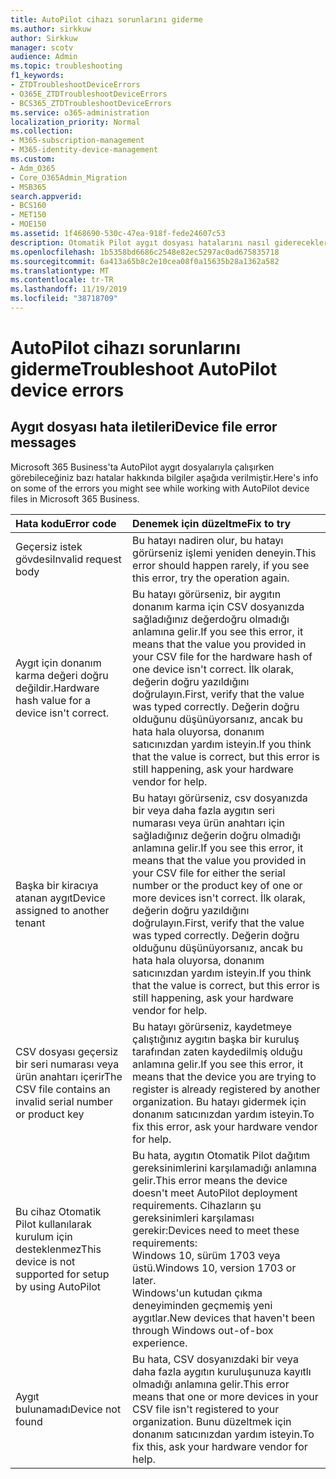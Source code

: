```yaml
---
title: AutoPilot cihazı sorunlarını giderme
ms.author: sirkkuw
author: Sirkkuw
manager: scotv
audience: Admin
ms.topic: troubleshooting
f1_keywords:
- ZTDTroubleshootDeviceErrors
- O365E_ZTDTroubleshootDeviceErrors
- BCS365_ZTDTroubleshootDeviceErrors
ms.service: o365-administration
localization_priority: Normal
ms.collection:
- M365-subscription-management
- M365-identity-device-management
ms.custom:
- Adm_O365
- Core_O365Admin_Migration
- MSB365
search.appverid:
- BCS160
- MET150
- MOE150
ms.assetid: 1f468690-530c-47ea-918f-fede24607c53
description: Otomatik Pilot aygıt dosyası hatalarını nasıl gidereceklerini öğrenin.
ms.openlocfilehash: 1b5358bd6686c2548e82ec5297ac0ad675835718
ms.sourcegitcommit: 6a413a65b8c2e10cea08f0a15635b28a1362a582
ms.translationtype: MT
ms.contentlocale: tr-TR
ms.lasthandoff: 11/19/2019
ms.locfileid: "38718709"
---
```

# <a name="troubleshoot-autopilot-device-errors"></a><span data-ttu-id="4d3a5-103">AutoPilot cihazı sorunlarını giderme</span><span class="sxs-lookup"><span data-stu-id="4d3a5-103">Troubleshoot AutoPilot device errors</span></span>

## <a name="device-file-error-messages"></a><span data-ttu-id="4d3a5-104">Aygıt dosyası hata iletileri</span><span class="sxs-lookup"><span data-stu-id="4d3a5-104">Device file error messages</span></span>

<span data-ttu-id="4d3a5-105">Microsoft 365 Business'ta AutoPilot aygıt dosyalarıyla çalışırken görebileceğiniz bazı hatalar hakkında bilgiler aşağıda verilmiştir.</span><span class="sxs-lookup"><span data-stu-id="4d3a5-105">Here's info on some of the errors you might see while working with AutoPilot device files in Microsoft 365 Business.</span></span> 
  
|<span data-ttu-id="4d3a5-106">**Hata kodu**</span><span class="sxs-lookup"><span data-stu-id="4d3a5-106">**Error code**</span></span>|<span data-ttu-id="4d3a5-107">**Denemek için düzeltme**</span><span class="sxs-lookup"><span data-stu-id="4d3a5-107">**Fix to try**</span></span>|
|:-----|:-----|
|<span data-ttu-id="4d3a5-108">Geçersiz istek gövdesi</span><span class="sxs-lookup"><span data-stu-id="4d3a5-108">Invalid request body</span></span>  <br/> |<span data-ttu-id="4d3a5-109">Bu hatayı nadiren olur, bu hatayı görürseniz işlemi yeniden deneyin.</span><span class="sxs-lookup"><span data-stu-id="4d3a5-109">This error should happen rarely, if you see this error, try the operation again.</span></span>  <br/> |
|<span data-ttu-id="4d3a5-110">Aygıt için donanım karma değeri doğru değildir.</span><span class="sxs-lookup"><span data-stu-id="4d3a5-110">Hardware hash value for a device isn't correct.</span></span>  <br/> |<span data-ttu-id="4d3a5-111">Bu hatayı görürseniz, bir aygıtın donanım karma için CSV dosyanızda sağladığınız değerdoğru olmadığı anlamına gelir.</span><span class="sxs-lookup"><span data-stu-id="4d3a5-111">If you see this error, it means that the value you provided in your CSV file for the hardware hash of one device isn't correct.</span></span> <span data-ttu-id="4d3a5-112">İlk olarak, değerin doğru yazıldığını doğrulayın.</span><span class="sxs-lookup"><span data-stu-id="4d3a5-112">First, verify that the value was typed correctly.</span></span> <span data-ttu-id="4d3a5-113">Değerin doğru olduğunu düşünüyorsanız, ancak bu hata hala oluyorsa, donanım satıcınızdan yardım isteyin.</span><span class="sxs-lookup"><span data-stu-id="4d3a5-113">If you think that the value is correct, but this error is still happening, ask your hardware vendor for help.</span></span>  <br/> |
|<span data-ttu-id="4d3a5-114">Başka bir kiracıya atanan aygıt</span><span class="sxs-lookup"><span data-stu-id="4d3a5-114">Device assigned to another tenant</span></span>  <br/> |<span data-ttu-id="4d3a5-115">Bu hatayı görürseniz, csv dosyanızda bir veya daha fazla aygıtın seri numarası veya ürün anahtarı için sağladığınız değerin doğru olmadığı anlamına gelir.</span><span class="sxs-lookup"><span data-stu-id="4d3a5-115">If you see this error, it means that the value you provided in your CSV file for either the serial number or the product key of one or more devices isn't correct.</span></span> <span data-ttu-id="4d3a5-116">İlk olarak, değerin doğru yazıldığını doğrulayın.</span><span class="sxs-lookup"><span data-stu-id="4d3a5-116">First, verify that the value was typed correctly.</span></span> <span data-ttu-id="4d3a5-117">Değerin doğru olduğunu düşünüyorsanız, ancak bu hata hala oluyorsa, donanım satıcınızdan yardım isteyin.</span><span class="sxs-lookup"><span data-stu-id="4d3a5-117">If you think that the value is correct, but this error is still happening, ask your hardware vendor for help.</span></span>  <br/> |
|<span data-ttu-id="4d3a5-118">CSV dosyası geçersiz bir seri numarası veya ürün anahtarı içerir</span><span class="sxs-lookup"><span data-stu-id="4d3a5-118">The CSV file contains an invalid serial number or product key</span></span>  <br/> |<span data-ttu-id="4d3a5-119">Bu hatayı görürseniz, kaydetmeye çalıştığınız aygıtın başka bir kuruluş tarafından zaten kaydedilmiş olduğu anlamına gelir.</span><span class="sxs-lookup"><span data-stu-id="4d3a5-119">If you see this error, it means that the device you are trying to register is already registered by another organization.</span></span> <span data-ttu-id="4d3a5-120">Bu hatayı gidermek için donanım satıcınızdan yardım isteyin.</span><span class="sxs-lookup"><span data-stu-id="4d3a5-120">To fix this error, ask your hardware vendor for help.</span></span>  <br/> |
|<span data-ttu-id="4d3a5-121">Bu cihaz Otomatik Pilot kullanılarak kurulum için desteklenmez</span><span class="sxs-lookup"><span data-stu-id="4d3a5-121">This device is not supported for setup by using AutoPilot</span></span>  <br/> | <span data-ttu-id="4d3a5-122">Bu hata, aygıtın Otomatik Pilot dağıtım gereksinimlerini karşılamadığı anlamına gelir.</span><span class="sxs-lookup"><span data-stu-id="4d3a5-122">This error means the device doesn't meet AutoPilot deployment requirements.</span></span> <span data-ttu-id="4d3a5-123">Cihazların şu gereksinimleri karşılaması gerekir:</span><span class="sxs-lookup"><span data-stu-id="4d3a5-123">Devices need to meet these requirements:</span></span>  <br/>  <span data-ttu-id="4d3a5-124">Windows 10, sürüm 1703 veya üstü.</span><span class="sxs-lookup"><span data-stu-id="4d3a5-124">Windows 10, version 1703 or later.</span></span>  <br/>  <span data-ttu-id="4d3a5-125">Windows'un kutudan çıkma deneyiminden geçmemiş yeni aygıtlar.</span><span class="sxs-lookup"><span data-stu-id="4d3a5-125">New devices that haven't been through Windows out-of-box experience.</span></span>  <br/> |
|<span data-ttu-id="4d3a5-126">Aygıt bulunamadı</span><span class="sxs-lookup"><span data-stu-id="4d3a5-126">Device not found</span></span>  <br/> |<span data-ttu-id="4d3a5-127">Bu hata, CSV dosyanızdaki bir veya daha fazla aygıtın kuruluşunuza kayıtlı olmadığı anlamına gelir.</span><span class="sxs-lookup"><span data-stu-id="4d3a5-127">This error means that one or more devices in your CSV file isn't registered to your organization.</span></span> <span data-ttu-id="4d3a5-128">Bunu düzeltmek için donanım satıcınızdan yardım isteyin.</span><span class="sxs-lookup"><span data-stu-id="4d3a5-128">To fix this, ask your hardware vendor for help.</span></span>  <br/> |
